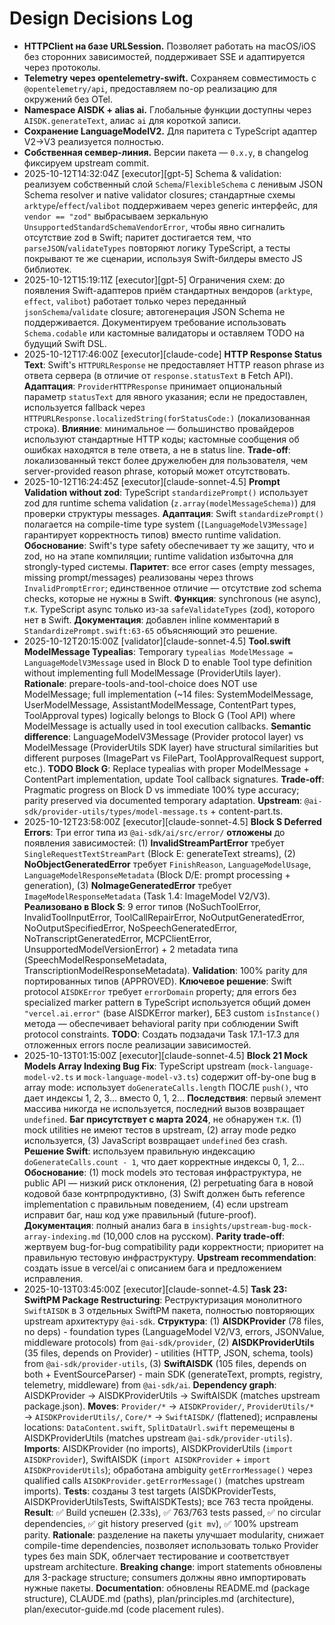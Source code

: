 # Design Decisions Log

- **HTTPClient на базе URLSession.** Позволяет работать на macOS/iOS без сторонних зависимостей, поддерживает SSE и адаптируется через протоколы.
- **Telemetry через opentelemetry-swift.** Сохраняем совместимость с `@opentelemetry/api`, предоставляем no-op реализацию для окружений без OTel.
- **Namespace AISDK + alias ai.** Глобальные функции доступны через `AISDK.generateText`, алиас `ai` для короткой записи.
- **Сохранение LanguageModelV2.** Для паритета с TypeScript адаптер V2→V3 реализуется полностью.
- **Собственная семвер-линия.** Версии пакета — `0.x.y`, в changelog фиксируем upstream commit.
- 2025-10-12T14:32:04Z [executor][gpt-5] Schema & validation: реализуем собственный слой `Schema`/`FlexibleSchema` с ленивым JSON Schema resolver и native validator closures; стандартные схемы `arktype`/`effect`/`valibot` поддерживаем через generic интерфейс, для `vendor == "zod"` выбрасываем зеркальную `UnsupportedStandardSchemaVendorError`, чтобы явно сигналить отсутствие zod в Swift; паритет достигается тем, что `parseJSON`/`validateTypes` повторяют логику TypeScript, а тесты покрывают те же сценарии, используя Swift-билдеры вместо JS библиотек.
- 2025-10-12T15:19:11Z [executor][gpt-5] Ограничения схем: до появления Swift-адаптеров приём стандартных вендоров (`arktype`, `effect`, `valibot`) работает только через переданный `jsonSchema`/`validate` closure; автогенерация JSON Schema не поддерживается. Документируем требование использовать `Schema.codable` или кастомные валидаторы и оставляем TODO на будущий Swift DSL.
- 2025-10-12T17:46:00Z [executor][claude-code] **HTTP Response Status Text**: Swift's `HTTPURLResponse` не предоставляет HTTP reason phrase из ответа сервера (в отличие от `response.statusText` в Fetch API). **Адаптация**: `ProviderHTTPResponse` принимает опциональный параметр `statusText` для явного указания; если не предоставлен, используется fallback через `HTTPURLResponse.localizedString(forStatusCode:)` (локализованная строка). **Влияние**: минимальное — большинство провайдеров используют стандартные HTTP коды; кастомные сообщения об ошибках находятся в теле ответа, а не в status line. **Trade-off**: локализованный текст более дружелюбен для пользователя, чем server-provided reason phrase, который может отсутствовать.
- 2025-10-12T16:24:45Z [executor][claude-sonnet-4.5] **Prompt Validation without zod**: TypeScript `standardizePrompt()` использует zod для runtime schema validation (`z.array(modelMessageSchema)`) для проверки структуры messages. **Адаптация**: Swift `standardizePrompt()` полагается на compile-time type system (`[LanguageModelV3Message]` гарантирует корректность типов) вместо runtime validation. **Обоснование**: Swift's type safety обеспечивает ту же защиту, что и zod, но на этапе компиляции; runtime validation избыточна для strongly-typed системы. **Паритет**: все error cases (empty messages, missing prompt/messages) реализованы через throws `InvalidPromptError`; единственное отличие — отсутствие zod schema checks, которые не нужны в Swift. **Функция**: synchronous (не async), т.к. TypeScript async только из-за `safeValidateTypes` (zod), которого нет в Swift. **Документация**: добавлен inline комментарий в `StandardizePrompt.swift:63-65` объясняющий это решение.
- 2025-10-12T20:15:00Z [validator][claude-sonnet-4.5] **Tool.swift ModelMessage Typealias**: Temporary `typealias ModelMessage = LanguageModelV3Message` used in Block D to enable Tool type definition without implementing full ModelMessage (ProviderUtils layer). **Rationale**: prepare-tools-and-tool-choice does NOT use ModelMessage; full implementation (~14 files: SystemModelMessage, UserModelMessage, AssistantModelMessage, ContentPart types, ToolApproval types) logically belongs to Block G (Tool API) where ModelMessage is actually used in tool execution callbacks. **Semantic difference**: LanguageModelV3Message (Provider protocol layer) vs ModelMessage (ProviderUtils SDK layer) have structural similarities but different purposes (ImagePart vs FilePart, ToolApprovalRequest support, etc.). **TODO Block G**: Replace typealias with proper ModelMessage + ContentPart implementation, update Tool callback signatures. **Trade-off**: Pragmatic progress on Block D vs immediate 100% type accuracy; parity preserved via documented temporary adaptation. **Upstream**: `@ai-sdk/provider-utils/types/model-message.ts` + content-part.ts.
- 2025-10-12T23:58:00Z [executor][claude-sonnet-4.5] **Block S Deferred Errors**: Три error типа из `@ai-sdk/ai/src/error/` **отложены** до появления зависимостей: (1) **InvalidStreamPartError** требует `SingleRequestTextStreamPart` (Block E: generateText streams), (2) **NoObjectGeneratedError** требует `FinishReason`, `LanguageModelUsage`, `LanguageModelResponseMetadata` (Block D/E: prompt processing + generation), (3) **NoImageGeneratedError** требует `ImageModelResponseMetadata` (Task 1.4: ImageModel V2/V3). **Реализовано в Block S**: 9 error типов (NoSuchToolError, InvalidToolInputError, ToolCallRepairError, NoOutputGeneratedError, NoOutputSpecifiedError, NoSpeechGeneratedError, NoTranscriptGeneratedError, MCPClientError, UnsupportedModelVersionError) + 2 metadata типа (SpeechModelResponseMetadata, TranscriptionModelResponseMetadata). **Validation**: 100% parity для портированных типов (APPROVED). **Ключевое решение**: Swift protocol `AISDKError` требует `errorDomain` property; для errors без specialized marker pattern в TypeScript используется общий домен `"vercel.ai.error"` (base AISDKError marker), БЕЗ custom `isInstance()` метода — обеспечивает behavioral parity при соблюдении Swift protocol constraints. **TODO**: Создать подзадачи Task 17.1-17.3 для отложенных errors после реализации зависимостей.
- 2025-10-13T01:15:00Z [executor][claude-sonnet-4.5] **Block 21 Mock Models Array Indexing Bug Fix**: TypeScript upstream (`mock-language-model-v2.ts` и `mock-language-model-v3.ts`) содержит off-by-one bug в array mode: использует `doGenerateCalls.length` ПОСЛЕ `push()`, что дает индексы 1, 2, 3... вместо 0, 1, 2... **Последствия**: первый элемент массива никогда не используется, последний вызов возвращает `undefined`. **Баг присутствует с марта 2024**, не обнаружен т.к. (1) mock utilities не имеют тестов в upstream, (2) array mode редко используется, (3) JavaScript возвращает `undefined` без crash. **Решение Swift**: используем правильную индексацию `doGenerateCalls.count - 1`, что дает корректные индексы 0, 1, 2... **Обоснование**: (1) mock models это тестовая инфраструктура, не public API — низкий риск отклонения, (2) perpetuating бага в новой кодовой базе контрпродуктивно, (3) Swift должен быть reference implementation с правильным поведением, (4) если upstream исправит баг, наш код уже правильный (future-proof). **Документация**: полный анализ бага в `insights/upstream-bug-mock-array-indexing.md` (10,000 слов на русском). **Parity trade-off**: жертвуем bug-for-bug compatibility ради корректности; приоритет на правильную тестовую инфраструктуру. **Upstream recommendation**: создать issue в vercel/ai с описанием бага и предложением исправления.
- 2025-10-13T03:45:00Z [executor][claude-sonnet-4.5] **Task 23: SwiftPM Package Restructuring**: Реструктуризация монолитного `SwiftAISDK` в 3 отдельных SwiftPM пакета, полностью повторяющих upstream архитектуру `@ai-sdk`. **Структура**: (1) **AISDKProvider** (78 files, no deps) - foundation types (LanguageModel V2/V3, errors, JSONValue, middleware protocols) from `@ai-sdk/provider`, (2) **AISDKProviderUtils** (35 files, depends on Provider) - utilities (HTTP, JSON, schema, tools) from `@ai-sdk/provider-utils`, (3) **SwiftAISDK** (105 files, depends on both + EventSourceParser) - main SDK (generateText, prompts, registry, telemetry, middleware) from `@ai-sdk/ai`. **Dependency graph**: AISDKProvider → AISDKProviderUtils → SwiftAISDK (matches upstream package.json). **Moves**: `Provider/*` → `AISDKProvider/`, `ProviderUtils/*` → `AISDKProviderUtils/`, `Core/*` → `SwiftAISDK/` (flattened); исправлены locations: `DataContent.swift`, `SplitDataUrl.swift` перемещены в AISDKProviderUtils (matches upstream `@ai-sdk/provider-utils`). **Imports**: AISDKProvider (no imports), AISDKProviderUtils (`import AISDKProvider`), SwiftAISDK (`import AISDKProvider` + `import AISDKProviderUtils`); обработана ambiguity `getErrorMessage()` через qualified calls `AISDKProvider.getErrorMessage()` (matches upstream imports). **Tests**: созданы 3 test targets (AISDKProviderTests, AISDKProviderUtilsTests, SwiftAISDKTests); все 763 теста пройдены. **Result**: ✅ Build успешен (2.33s), ✅ 763/763 tests passed, ✅ no circular dependencies, ✅ git history preserved (`git mv`), ✅ 100% upstream parity. **Rationale**: разделение на пакеты улучшает modularity, снижает compile-time dependencies, позволяет использовать только Provider types без main SDK, облегчает тестирование и соответствует upstream architecture. **Breaking change**: import statements обновлены для 3-package structure; consumers должны явно импортировать нужные пакеты. **Documentation**: обновлены README.md (package structure), CLAUDE.md (paths), plan/principles.md (architecture), plan/executor-guide.md (code placement rules).
